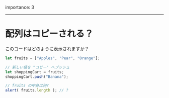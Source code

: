 importance: 3

---

# 配列はコピーされる？

このコードはどのように表示されますか？

```js
let fruits = ["Apples", "Pear", "Orange"];

// 新しい値を "コピー" へプッシュ
let shoppingCart = fruits;
shoppingCart.push("Banana");

// fruits の中身は何?
alert( fruits.length ); // ?
```
